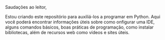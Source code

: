 Saudações ao leitor,

Estou criando este repositório para auxiliá-los a programar em Python. 
Aqui você poderá encontrar informações úteis sobre como onfigurar uma IDE,
alguns comandos básicos, boas práticas de programação, como instalar bibliotecas, 
além de recursos web como vídeos e sites úteis.
